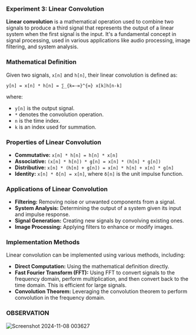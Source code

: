 ### Experiment 3: Linear Convolution

**Linear convolution** is a mathematical operation used to combine two signals to produce a third signal that represents the output of a linear system when the first signal is the input. It's a fundamental concept in signal processing, used in various applications like audio processing, image filtering, and system analysis.

### Mathematical Definition

Given two signals, `x[n]` and `h[n]`, their linear convolution is defined as:

```
y[n] = x[n] * h[n] = ∑_{k=-∞}^{∞} x[k]h[n-k]
```

where:

* `y[n]` is the output signal.
* `*` denotes the convolution operation.
* `n` is the time index.
* `k` is an index used for summation.


### Properties of Linear Convolution

* **Commutative:** `x[n] * h[n] = h[n] * x[n]`
* **Associative:** `(x[n] * h[n]) * g[n] = x[n] * (h[n] * g[n])`
* **Distributive:** `x[n] * (h[n] + g[n]) = x[n] * h[n] + x[n] * g[n]`
* **Identity:** `x[n] * δ[n] = x[n]`, where `δ[n]` is the unit impulse function.

### Applications of Linear Convolution

* **Filtering:** Removing noise or unwanted components from a signal.
* **System Analysis:** Determining the output of a system given its input and impulse response.
* **Signal Generation:** Creating new signals by convolving existing ones.
* **Image Processing:** Applying filters to enhance or modify images.

### Implementation Methods

Linear convolution can be implemented using various methods, including:

* **Direct Computation:** Using the mathematical definition directly.
* **Fast Fourier Transform (FFT):** Using FFT to convert signals to the frequency domain, perform multiplication, and then convert back to the time domain. This is efficient for large signals.
* **Convolution Theorem:** Leveraging the convolution theorem to perform convolution in the frequency domain.
### OBSERVATION
![Screenshot 2024-11-08 003627](https://github.com/user-attachments/assets/3ecb2418-ca1d-4864-abc6-cb79c3d2d383)
